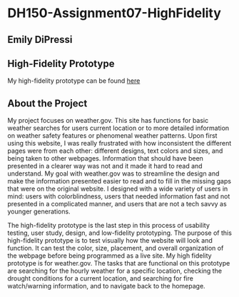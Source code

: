 # DH150-Assignment07-HighFidelity

## Emily DiPressi 

## High-Fidelity Prototype

My high-fidelity prototype can be found [here](https://www.figma.com/proto/3KVvLhIFcdui8PiMWYauCT/DH150-Assignment7-HighFidelityPrototype?node-id=29%3A4&scaling=min-zoom)

## About the Project 

My project focuses on weather.gov. This site has functions for basic weather searches for users current location or to more detailed information on weather safety features or phenomenal weather patterns. Upon first using this website, I was really frustrated with how inconsistent the different pages were from each other: different designs, text colors and sizes, and being taken to other webpages. Information that should have been presented in a clearer way was not and it made it hard to read and understand. My goal with weather.gov was to streamline the design and make the information presented easier to read and to fill in the missing gaps that were on the original website. I designed with a wide variety of users in mind: users with colorblindness, users that needed information fast and not presented in a complicated manner,  and users that are not a tech savvy as younger generations. 
 
The high-fidelity prototype is the last step in this process of usability testing, user study, design, and low-fidelity prototyping. The purpose of this high-fidelity prototype is to test visually how the website will look and function. It can test the color, size, placement, and overall organization of the webpage before being programmed as a live site. My high fidelity prototype is for weather.gov. The tasks that are functional on this prototype are searching for the hourly weather for a specific location, checking the drought conditions for a current location, and searching for fire watch/warning information, and to navigate back to the homepage.

 


